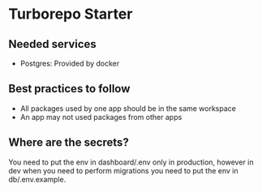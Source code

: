 # Turborepo Starter

## Needed services

- Postgres: Provided by docker

## Best practices to follow

- All packages used by one app should be in the same workspace
- An app may not used packages from other apps

## Where are the secrets?

You need to put the env in dashboard/.env only in production, however in dev when you need to perform migrations you need to put the env in db/.env.example.
